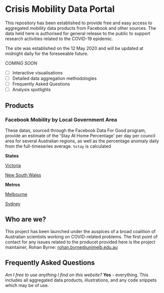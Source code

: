 # Crisis Mobility Data Portal

This repository has been established to provide free and easy access to aggregated mobility data products from Facebook and other sources. The data held here is authorised for general release to the public to support research activities related to the COVID-19 epidemic.

The site was established on the 12 May 2020 and will be updated at midnight daily for the foreseeable future.

*COMING SOON*

- [ ] Interactive visualisations
- [ ] Detailed data aggregation methodologies
- [ ] Frequently Asked Questions
- [ ] Analysis spotlights

## Products

### Facebook Mobility by Local Government Area

These datas, sourced through the Facebook Data For Good program, provide an estimate of the 'Stay At Home Percentage' per day per council area for several Australian regions, as well as the percentage anomaly daily from the full-timeseries average. `%stay` is calculated

**States**

[Victoria](https://github.com/rsbyrne/mobility-aus/products/vic_mob_tiles.csv)

[New South Wales](https://github.com/rsbyrne/mobility-aus/products/nsw_mob_tiles.csv)

**Metros**

[Melbourne](https://github.com/rsbyrne/mobility-aus/products/mel_mob_tiles.csv)

[Sydney](https://github.com/rsbyrne/mobility-aus/products/syd_mob_tiles.csv)

## Who are we?

This project has been launched under the auspices of a broad coalition of Australian scientists working on COVID-related problems. The first point of contact for any issues related to the producet provided here is the project maintainer, Rohan Byrne: <rohan.byrne@unimelb.edu.au>

## Frequently Asked Questions

*Am I free to use anything I find on this website?*
**Yes** - everything. This includes all aggregated data products, illustrations, and any code snippets which may be of use.
